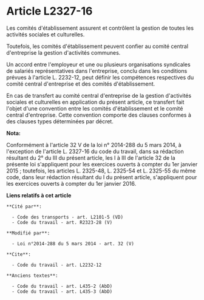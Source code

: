 # Article L2327-16

Les comités d'établissement assurent et contrôlent la gestion de toutes les activités sociales et culturelles. 

Toutefois, les comités d'établissement peuvent confier au comité central d'entreprise la gestion d'activités communes. 

Un accord entre l'employeur et une ou plusieurs organisations syndicales de salariés représentatives dans l'entreprise,
conclu dans les conditions prévues à l'article L. 2232-12, peut définir les compétences respectives du comité central
d'entreprise et des comités d'établissement.

En cas de transfert au comité central d'entreprise de la gestion d'activités sociales et culturelles en application du
présent article, ce transfert fait l'objet d'une convention entre les comités d'établissement et le comité central
d'entreprise. Cette convention comporte des clauses conformes à des clauses types déterminées par décret.

**Nota:**

Conformément à l'article 32 V de la loi n° 2014-288 du 5 mars 2014, à l'exception de l'article L. 2327-16 du code du travail,
dans sa rédaction résultant du 2° du III du présent article, les I à III de l'article 32 de la présente loi s'appliquent pour
les exercices ouverts à compter du 1er janvier 2015 ; toutefois, les articles L. 2325-48, L. 2325-54 et L. 2325-55 du même
code, dans leur rédaction résultant du I du présent article, s'appliquent pour les exercices ouverts à compter du 1er janvier
2016.

**Liens relatifs à cet article**

	**Cité par**:

	  - Code des transports - art. L2101-5 (VD)
	  - Code du travail - art. R2323-28 (V)

	**Modifié par**:

	  - Loi n°2014-288 du 5 mars 2014 - art. 32 (V)

	**Cite**:

	  - Code du travail - art. L2232-12

	**Anciens textes**:

	  - Code du travail - art. L435-2 (AbD)
	  - Code du travail - art. L435-3 (AbD)
